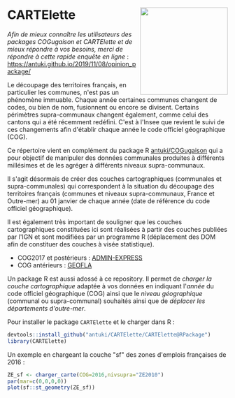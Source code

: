 # CARTElette <img src="man/figures/logo.png" width=200 align="right" />

*Afin de mieux connaître les utilisateurs des packages COGugaison et CARTElette et de mieux répondre à vos besoins, merci de répondre à cette rapide enquête en ligne* : https://antuki.github.io/2019/11/08/opinion_package/

Le découpage des territoires français, en particulier les communes, n'est pas un phénomène immuable. Chaque année certaines communes changent de codes, ou bien de nom, fusionnent ou encore se divisent. Certains périmètres supra-communaux changent également, comme celui des cantons qui a été récemment redéfini. C'est à l'Insee que revient le suivi de ces changements afin d'établir chaque année le code officiel géographique (COG).

Ce répertoire vient en complément du package R [antuki/COGugaison](https://github.com/antuki/COGugaison) qui a pour objectif de manipuler des données communales produites à différents millésimes et de les agréger à différents niveaux supra-communaux. 

Il s'agit désormais de créer des couches cartographiques (communales et supra-communales) qui correspondent à la situation du découpage des territoires français (communes et niveaux supra-communaux, France et Outre-mer) au 01 janvier de chaque année (date de référence du code officiel géographique).

Il est également très important de souligner que les couches cartographiques constituées ici sont réalisées à partir des couches publiées par l'IGN et sont modifiées par un programme R (déplacement des DOM afin de constituer des couches à visée statistique).

* COG2017 et postérieurs : [ADMIN-EXPRESS](http://professionnels.ign.fr/adminexpress)
* COG antérieurs : [GEOFLA](http://professionnels.ign.fr/geofla)

Un package R est aussi adossé à ce repository. Il permet de *charger la couche cartographique* adaptée à vos données en indiquant l'*année* du code officiel géographique (COG) ainsi que le *niveau géographique* (communal ou supra-communal) souhaités ainsi que de *déplacer les départements d'outre-mer*.

Pour installer le package `CARTElette` et le charger dans R :
 
```r 
devtools::install_github("antuki/CARTElette/CARTElette@RPackage")
library(CARTElette)
```

Un exemple en chargeant la couche "sf" des zones d'emplois françaises de 2016 : 

```r
ZE_sf <- charger_carte(COG=2016,nivsupra="ZE2010")
par(mar=c(0,0,0,0))
plot(sf::st_geometry(ZE_sf))
```

